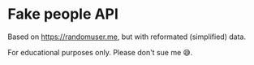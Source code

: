# Fake people API

Based on <https://randomuser.me>, but with reformated (simplified) data.

For educational purposes only. Please don't sue me :sweat_smile:.
